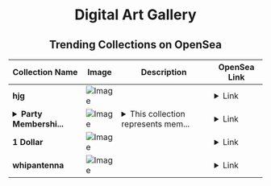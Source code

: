 <div align="center">

# Digital Art Gallery

## Trending Collections on OpenSea

| Collection Name                       | Image                                                                                     | Description                       | OpenSea Link                                                                                          |
|---------------------------------------|-------------------------------------------------------------------------------------------|-----------------------------------|--------------------------------------------------------------------------------------------------------|
| **hjg** | ![Image](https://i.seadn.io/s/raw/files/0f9265b4f9264e09cab77576d59ee347.png?w=500&auto=format?w=200&auto=format) |  | <details><summary>Link</summary>[hjg](https://opensea.io/collection/hjg-47)</details> |
| **<details><summary>Party Membershi...</summary>Party Memberships: TurboVerse</details>** | ![Image](https://i.seadn.io/s/raw/files/d927d3099257832e7e94bc703b32b1e5.png?w=500&auto=format?w=200&auto=format) | <details><summary>This collection represents mem...</summary>This collection represents memberships in the following Party: TurboVerse. Head to https://base.party.app/party/0x149086e45422e7fc8c3358ac5106083e21706fdf to view the Party's latest activity.</details> | <details><summary>Link</summary>[Party Memberships: TurboVerse](https://opensea.io/collection/party-memberships-turboverse-9)</details> |
| **1 Dollar** | ![Image](https://i.seadn.io/s/raw/files/d5ce2d7071d2e22b284ead61f97b9fa5.png?w=500&auto=format?w=200&auto=format) |  | <details><summary>Link</summary>[1 Dollar](https://opensea.io/collection/1-dollar-8)</details> |
| **whipantenna** | ![Image](https://i.seadn.io/s/raw/files/8566539e6db521964ae3bcd3b609a3e6.png?w=500&auto=format?w=200&auto=format) |  | <details><summary>Link</summary>[whipantenna](https://opensea.io/collection/whipantenna)</details> |

</div>